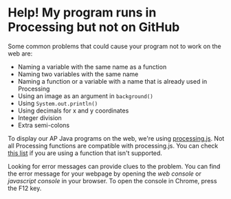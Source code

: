 # Help! My program runs in Processing but not on GitHub
Some common problems that could cause your program not to work on the web are:
- Naming a variable with the same name as a function
- Naming two variables with the same name
- Naming a function or a variable with a name that is already used in Processing
- Using an image as an argument in `background()`
- Using `System.out.println()`
- Using decimals for x and y coordinates
- Integer division
- Extra semi-colons

To display our AP Java programs on the web, we're using [processing.js](http://processingjs.org/). Not all Processing functions are compatible with processing.js. You can check [this list](http://processingjs.org/reference/) if you are using a function that isn't supported. 

Looking for error messages can provide clues to the problem. You can find the error message for your webpage by opening the *web console* or *javascript console* in your browser. To open the console in Chrome, press the F12 key.
